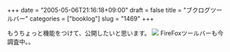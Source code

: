 +++
date = "2005-05-06T21:16:18+09:00"
draft = false
title = "ブクログツールバー"
categories = ["booklog"]
slug = "1469"
+++

もうちょっと機能をつけて、公開したいと思います。
<img src="http://booklog.jp/img/toolb.jpg">
FireFoxツールバーも今調査中。。
